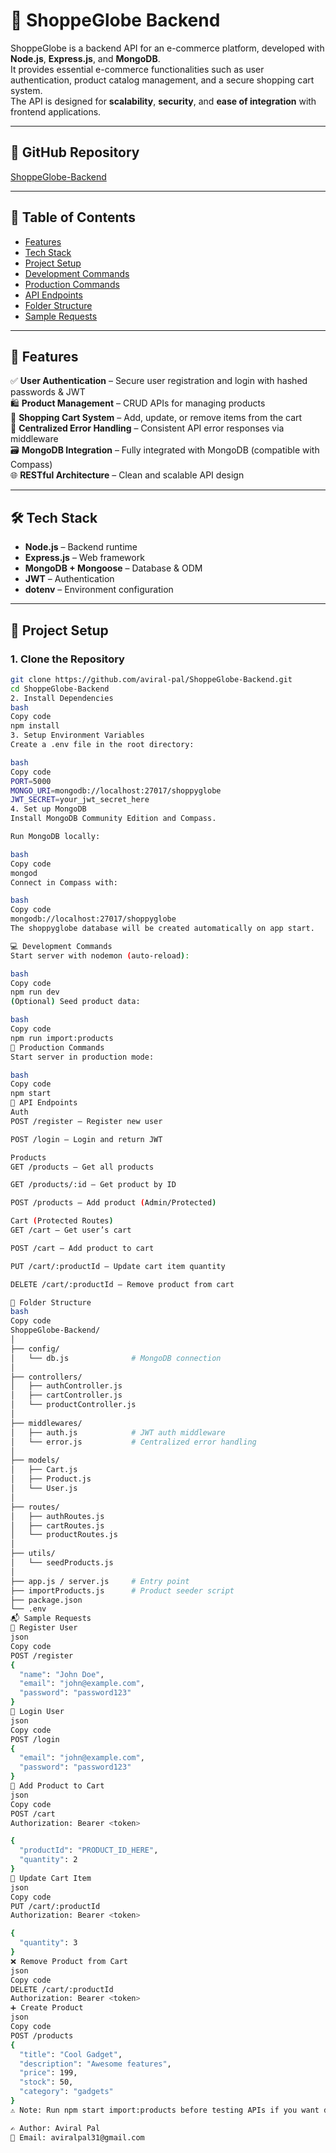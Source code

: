 # 🛒 ShoppeGlobe Backend

ShoppeGlobe is a backend API for an e-commerce platform, developed with **Node.js**, **Express.js**, and **MongoDB**.  
It provides essential e-commerce functionalities such as user authentication, product catalog management, and a secure shopping cart system.  
The API is designed for **scalability**, **security**, and **ease of integration** with frontend applications.

---

## 🔗 GitHub Repository
[ShoppeGlobe-Backend](https://github.com/aviral-pal/ShoppeGlobe-Backend)

---

## 🧾 Table of Contents
- [Features](#-features)
- [Tech Stack](#-tech-stack)
- [Project Setup](#-project-setup)
- [Development Commands](#-development-commands)
- [Production Commands](#-production-commands)
- [API Endpoints](#-api-endpoints)
- [Folder Structure](#-folder-structure)
- [Sample Requests](#-sample-requests)

---

## 🚀 Features
✅ **User Authentication** – Secure user registration and login with hashed passwords & JWT  
🛍️ **Product Management** – CRUD APIs for managing products  
🛒 **Shopping Cart System** – Add, update, or remove items from the cart  
🚫 **Centralized Error Handling** – Consistent API error responses via middleware  
🗃️ **MongoDB Integration** – Fully integrated with MongoDB (compatible with Compass)  
🌐 **RESTful Architecture** – Clean and scalable API design  

---

## 🛠 Tech Stack
- **Node.js** – Backend runtime  
- **Express.js** – Web framework  
- **MongoDB + Mongoose** – Database & ODM  
- **JWT** – Authentication  
- **dotenv** – Environment configuration  

---

## 🧩 Project Setup

### 1. Clone the Repository
```bash
git clone https://github.com/aviral-pal/ShoppeGlobe-Backend.git
cd ShoppeGlobe-Backend
2. Install Dependencies
bash
Copy code
npm install
3. Setup Environment Variables
Create a .env file in the root directory:

bash
Copy code
PORT=5000
MONGO_URI=mongodb://localhost:27017/shoppyglobe
JWT_SECRET=your_jwt_secret_here
4. Set up MongoDB
Install MongoDB Community Edition and Compass.

Run MongoDB locally:

bash
Copy code
mongod
Connect in Compass with:

bash
Copy code
mongodb://localhost:27017/shoppyglobe
The shoppyglobe database will be created automatically on app start.

💻 Development Commands
Start server with nodemon (auto-reload):

bash
Copy code
npm run dev
(Optional) Seed product data:

bash
Copy code
npm run import:products
🚀 Production Commands
Start server in production mode:

bash
Copy code
npm start
🔌 API Endpoints
Auth
POST /register – Register new user

POST /login – Login and return JWT

Products
GET /products – Get all products

GET /products/:id – Get product by ID

POST /products – Add product (Admin/Protected)

Cart (Protected Routes)
GET /cart – Get user’s cart

POST /cart – Add product to cart

PUT /cart/:productId – Update cart item quantity

DELETE /cart/:productId – Remove product from cart

📁 Folder Structure
bash
Copy code
ShoppeGlobe-Backend/
│
├── config/
│   └── db.js              # MongoDB connection
│
├── controllers/
│   ├── authController.js
│   ├── cartController.js
│   └── productController.js
│
├── middlewares/
│   ├── auth.js            # JWT auth middleware
│   └── error.js           # Centralized error handling
│
├── models/
│   ├── Cart.js
│   ├── Product.js
│   └── User.js
│
├── routes/
│   ├── authRoutes.js
│   ├── cartRoutes.js
│   └── productRoutes.js
│
├── utils/
│   └── seedProducts.js
│
├── app.js / server.js     # Entry point
├── importProducts.js      # Product seeder script
├── package.json
└── .env
📬 Sample Requests
🔐 Register User
json
Copy code
POST /register
{
  "name": "John Doe",
  "email": "john@example.com",
  "password": "password123"
}
🔐 Login User
json
Copy code
POST /login
{
  "email": "john@example.com",
  "password": "password123"
}
🛒 Add Product to Cart
json
Copy code
POST /cart
Authorization: Bearer <token>

{
  "productId": "PRODUCT_ID_HERE",
  "quantity": 2
}
🛒 Update Cart Item
json
Copy code
PUT /cart/:productId
Authorization: Bearer <token>

{
  "quantity": 3
}
❌ Remove Product from Cart
json
Copy code
DELETE /cart/:productId
Authorization: Bearer <token>
➕ Create Product
json
Copy code
POST /products
{
  "title": "Cool Gadget",
  "description": "Awesome features",
  "price": 199,
  "stock": 50,
  "category": "gadgets"
}
⚠️ Note: Run npm start import:products before testing APIs if you want dummy product data.

✍️ Author: Aviral Pal
📧 Email: aviralpal31@gmail.com
